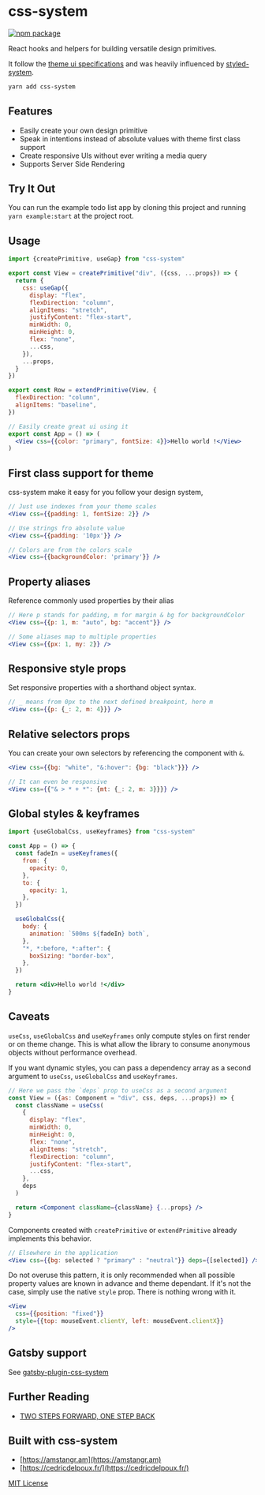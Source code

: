 # css-system

[![npm package][npm-badge]][npm]

[npm-badge]: https://img.shields.io/npm/v/css-system.svg?style=flat-square
[npm]: https://www.npmjs.org/package/css-system

React hooks and helpers for building versatile design primitives.

It follow the [theme ui specifications](https://github.com/system-ui/theme-specification) and was heavily influenced by [styled-system](https://github.com/styled-system/styled-system).

```sh
yarn add css-system
```

## Features

- Easily create your own design primitive
- Speak in intentions instead of absolute values with theme first class support
- Create responsive UIs without ever writing a media query
- Supports Server Side Rendering

## Try It Out

You can run the example todo list app by cloning this project and running `yarn example:start` at the project root.

## Usage

```js
import {createPrimitive, useGap} from "css-system"

export const View = createPrimitive("div", ({css, ...props}) => {
  return {
    css: useGap({
      display: "flex",
      flexDirection: "column",
      alignItems: "stretch",
      justifyContent: "flex-start",
      minWidth: 0,
      minHeight: 0,
      flex: "none",
      ...css,
    }),
    ...props,
  }
})

export const Row = extendPrimitive(View, {
  flexDirection: "column",
  alignItems: "baseline",
})
```

```jsx
// Easily create great ui using it
export const App = () => (
  <View css={{color: "primary", fontSize: 4}}>Hello world !</View>
)
```

## First class support for theme

css-system make it easy for you follow your design system,

```jsx
// Just use indexes from your theme scales
<View css={{padding: 1, fontSize: 2}} />

// Use strings fro absolute value
<View css={{padding: '10px'}} />

// Colors are from the colors scale
<View css={{backgroundColor: 'primary'}} />

```

## Property aliases

Reference commonly used properties by their alias

```jsx
// Here p stands for padding, m for margin & bg for backgroundColor
<View css={{p: 1, m: "auto", bg: "accent"}} />

// Some aliases map to multiple properties
<View css={{px: 1, my: 2}} />
```

## Responsive style props

Set responsive properties with a shorthand object syntax.

```jsx
// _ means from 0px to the next defined breakpoint, here m
<View css={{p: {_: 2, m: 4}}} />
```

## Relative selectors props

You can create your own selectors by referencing the component with `&`.

```jsx
<View css={{bg: "white", "&:hover": {bg: "black"}}} />

// It can even be responsive
<View css={{"& > * + *": {mt: {_: 2, m: 3}}}} />
```

## Global styles & keyframes

```jsx
import {useGlobalCss, useKeyframes} from "css-system"

const App = () => {
  const fadeIn = useKeyframes({
    from: {
      opacity: 0,
    },
    to: {
      opacity: 1,
    },
  })

  useGlobalCss({
    body: {
      animation: `500ms ${fadeIn} both`,
    },
    "*, *:before, *:after": {
      boxSizing: "border-box",
    },
  })

  return <div>Hello world !</div>
}
```

## Caveats

`useCss`, `useGlobalCss` and `useKeyframes` only compute styles on first render or on theme change. This is what allow the library to consume anonymous objects without performance overhead.

If you want dynamic styles, you can pass a dependency array as a second argument to `useCss`, `useGlobalCss` and `useKeyframes`.

```jsx
// Here we pass the `deps` prop to useCss as a second argument
const View = ({as: Component = "div", css, deps, ...props}) => {
  const className = useCss(
    {
      display: "flex",
      minWidth: 0,
      minHeight: 0,
      flex: "none",
      alignItems: "stretch",
      flexDirection: "column",
      justifyContent: "flex-start",
      ...css,
    },
    deps
  )

  return <Component className={className} {...props} />
}
```

Components created with `createPrimitive` or `extendPrimitive` already implements this behavior.

```jsx
// Elsewhere in the application
<View css={{bg: selected ? "primary" : "neutral"}} deps={[selected]} />
```

Do not overuse this pattern, it is only recommended when all possible property values are known in advance and theme dependant. If it's not the case, simply use the native `style` prop. There is nothing wrong with it.

```jsx
<View
  css={{position: "fixed"}}
  style={{top: mouseEvent.clientY, left: mouseEvent.clientX}}
/>
```

## Gatsby support

See [gatsby-plugin-css-system](https://github.com/css-system/gatsby-plugin-css-system)

## Further Reading

- [TWO STEPS FORWARD, ONE STEP BACK](https://jxnblk.com/blog/two-steps-forward/)

## Built with css-system

- [https://amstangr.am](https://amstangr.am)
- [https://cedricdelpoux.fr/](https://cedricdelpoux.fr/)

[MIT License](LICENSE.md)
